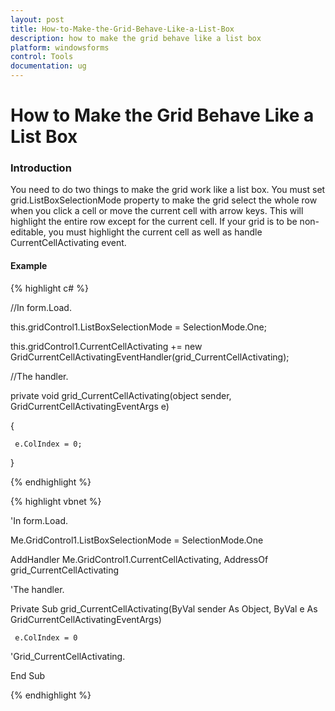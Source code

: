 ```yaml
---
layout: post
title: How-to-Make-the-Grid-Behave-Like-a-List-Box
description: how to make the grid behave like a list box
platform: windowsforms
control: Tools
documentation: ug
---
```


# How to Make the Grid Behave Like a List Box

### Introduction

You need to do two things to make the grid work like a list box. You must set grid.ListBoxSelectionMode property to make the grid select the whole row when you click a cell or move the current cell with arrow keys. This will highlight the entire row except for the current cell. If your grid is to be non-editable, you must highlight the current cell as well as handle CurrentCellActivating event.

#### Example

{% highlight c# %}



//In form.Load.

this.gridControl1.ListBoxSelectionMode = SelectionMode.One;

this.gridControl1.CurrentCellActivating += new GridCurrentCellActivatingEventHandler(grid_CurrentCellActivating);



//The handler.

private void grid_CurrentCellActivating(object sender, GridCurrentCellActivatingEventArgs e)

{        

     e.ColIndex = 0;

}


{% endhighlight %}

{% highlight vbnet %}



'In form.Load.

Me.GridControl1.ListBoxSelectionMode = SelectionMode.One

AddHandler Me.GridControl1.CurrentCellActivating, AddressOf grid_CurrentCellActivating



'The handler.

Private Sub grid_CurrentCellActivating(ByVal sender As Object, ByVal e As GridCurrentCellActivatingEventArgs)

     e.ColIndex = 0

'Grid_CurrentCellActivating.

End Sub 


{% endhighlight %}

